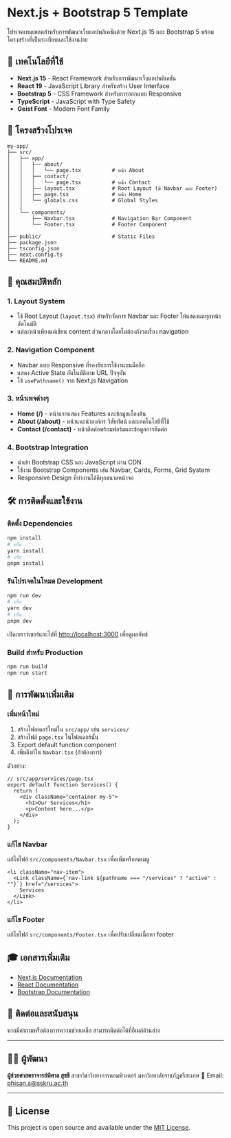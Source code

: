 # Next.js + Bootstrap 5 Template

โปรเจคเทมเพลตสำหรับการพัฒนาเว็บแอปพลิเคชันด้วย Next.js 15 และ Bootstrap 5 พร้อมโครงสร้างที่เป็นระเบียบและใช้งานง่าย

## 🚀 เทคโนโลยีที่ใช้

- **Next.js 15** - React Framework สำหรับการพัฒนาเว็บแอปพลิเคชัน
- **React 19** - JavaScript Library สำหรับสร้าง User Interface
- **Bootstrap 5** - CSS Framework สำหรับการออกแบบ Responsive
- **TypeScript** - JavaScript with Type Safety
- **Geist Font** - Modern Font Family

## 📁 โครงสร้างโปรเจค

```
my-app/
├── src/
│   ├── app/
│   │   ├── about/
│   │   │   └── page.tsx          # หน้า About
│   │   ├── contact/
│   │   │   └── page.tsx          # หน้า Contact
│   │   ├── layout.tsx            # Root Layout (มี Navbar และ Footer)
│   │   ├── page.tsx              # หน้า Home
│   │   └── globals.css           # Global Styles
│   │
│   └── components/
│       ├── Navbar.tsx            # Navigation Bar Component
│       └── Footer.tsx            # Footer Component
│
├── public/                       # Static Files
├── package.json
├── tsconfig.json
├── next.config.ts
└── README.md
```

## 🎨 คุณสมบัติหลัก

### 1. **Layout System**
- ใช้ Root Layout (`layout.tsx`) สำหรับจัดการ Navbar และ Footer ให้แสดงผลทุกหน้าอัตโนมัติ
- แต่ละหน้าเพียงแค่เขียน content ส่วนกลางโดยไม่ต้องกังวลเรื่อง navigation

### 2. **Navigation Component**
- Navbar แบบ Responsive ที่รองรับการใช้งานบนมือถือ
- แสดง Active State อัตโนมัติตาม URL ปัจจุบัน
- ใช้ `usePathname()` จาก Next.js Navigation

### 3. **หน้าเพจต่างๆ**
- **Home (/)** - หน้าแรกแสดง Features และข้อมูลเบื้องต้น
- **About (/about)** - หน้าแนะนำองค์กร วิสัยทัศน์ และเทคโนโลยีที่ใช้
- **Contact (/contact)** - หน้าติดต่อพร้อมฟอร์มและข้อมูลการติดต่อ

### 4. **Bootstrap Integration**
- นำเข้า Bootstrap CSS และ JavaScript ผ่าน CDN
- ใช้งาน Bootstrap Components เช่น Navbar, Cards, Forms, Grid System
- Responsive Design ที่ทำงานได้ดีทุกขนาดหน้าจอ

## 🛠️ การติดตั้งและใช้งาน

### ติดตั้ง Dependencies

```bash
npm install
# หรือ
yarn install
# หรือ
pnpm install
```

### รันโปรเจคในโหมด Development

```bash
npm run dev
# หรือ
yarn dev
# หรือ
pnpm dev
```

เปิดเบราว์เซอร์และไปที่ [http://localhost:3000](http://localhost:3000) เพื่อดูผลลัพธ์

### Build สำหรับ Production

```bash
npm run build
npm run start
```

## 📝 การพัฒนาเพิ่มเติม

### เพิ่มหน้าใหม่

1. สร้างโฟลเดอร์ใหม่ใน `src/app/` เช่น `services/`
2. สร้างไฟล์ `page.tsx` ในโฟลเดอร์นั้น
3. Export default function component
4. เพิ่มลิงก์ใน `Navbar.tsx` (ถ้าต้องการ)

ตัวอย่าง:
```tsx
// src/app/services/page.tsx
export default function Services() {
  return (
    <div className="container my-5">
      <h1>Our Services</h1>
      <p>Content here...</p>
    </div>
  );
}
```

### แก้ไข Navbar

แก้ไขไฟล์ `src/components/Navbar.tsx` เพื่อเพิ่มหรือลดเมนู

```tsx
<li className="nav-item">
  <Link className={`nav-link ${pathname === "/services" ? "active" : ""}`} href="/services">
    Services
  </Link>
</li>
```

### แก้ไข Footer

แก้ไขไฟล์ `src/components/Footer.tsx` เพื่อปรับเปลี่ยนเนื้อหา footer

## 🎓 เอกสารเพิ่มเติม

- [Next.js Documentation](https://nextjs.org/docs)
- [React Documentation](https://react.dev)
- [Bootstrap Documentation](https://getbootstrap.com/docs/5.3/getting-started/introduction/)

## 📧 ติดต่อและสนับสนุน

หากมีคำถามหรือต้องการความช่วยเหลือ สามารถติดต่อได้ที่อีเมล์ด้านล่าง

---

## 👨‍💻 ผู้พัฒนา

**ผู้ช่วยศาสตราจารย์พิศาล สุขขี**
สาขาวิชาวิทยาการคอมพิวเตอร์
มหาวิทยาลัยราชภัฏศรีสะเกษ
📧 Email: phisan.s@sskru.ac.th

---

## 📄 License

This project is open source and available under the [MIT License](LICENSE).
